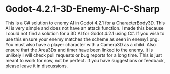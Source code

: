 # Godot-4.2.1-3D-Enemy-AI-C-Sharp
This is a C# solution to enemy AI in Godot 4.2.1 for a CharacterBody3D. This AI is very simple and does not have an attack function. 
I made this because I could not find a solution for a 3D AI for Godot 4.2.1 using C#.
If you wish to use this ensure your enemy matches the scheme as seen in enemy1.png.
You must also have a player character with a Camera3D as a child.
Also ensure that the Area3Ds and timer have been linked to the enemy.
It is unlikely I will check pull requests or bug reports for a long time. This is just meant to work for now, not be perfect.
If you have suggestions or feedback, please leave it in discussions.
